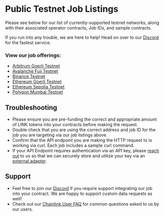 # Public Testnet Job Listings

Please see below for our list of currently-supported testnet networks, along with their associated operator contracts, Job IDs, and sample contracts. 

If you run into any trouble, we are here to help! Head on over to our [Discord](https://discord.gg/AJ66pRz4) for the fastest service.

### View our job offerings:

* [Arbitrum Goerli Testnet](/services/jobs/testnets/Arbitrum-Goerli-Testnet-Jobs)
* [Avalanche Fuji Testnet](/services/jobs/testnets/Avalance-Fuji-Testnet-Jobs)
* [Binance Testnet](/services/jobs/testnets/Binance-Testnet-Jobs)
* [Ethereum Goerli Testnet](/services/jobs/testnets/Ethereum-Goerli-Testnet-Jobs)
* [Ethereum Sepolia Testnet](/services/jobs/testnets/Ethereum-Sepolia-Testnet-Jobs)
* [Polygon Mumbai Testnet](/services/jobs/testnets/Polygon-Mumbai-Testnet-Jobs)

## Troubleshooting
* Please ensure you are pre-funding the correct and appropriate amount of LINK tokens into your contracts before making the request. 
* Double check that you are using the correct address and job ID for the job you are targeting via our job listings above.
* Confirm that the API endpoint you are making the HTTP request to is working via curl.  Each job includes a sample curl command.
* If your API Endpoint requires authentication via an API key, please [reach out](https://linkwellnodes.io/Home.html#contact-us "Contact LinkWell Nodes") to us so that we can securely store and utilize your key via an [external adapter](https://github.com/smartcontractkit/external-adapters-js/tree/main/packages/sources).

## Support
* Feel free to join our [Discord](https://discord.gg/AJ66pRz4) if you require support integrating our job into your contract.  We are happy to support custom data requests as well!
* Check out our [Chainlink User FAQ](/faq/Chainlink-Users "FAQ - Chainlink Data Consumers") for common questions asked to us by our users.